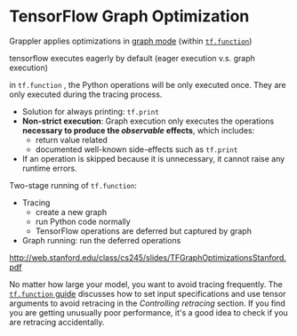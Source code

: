 # TensorFlow Graph Optimization

Grappler applies optimizations in <u>graph mode</u> (within [`tf.function`](https://www.tensorflow.org/api_docs/python/tf/function))

tensorflow executes eagerly by default (eager execution v.s. graph execution)

in `tf.function` , the Python operations will be only executed once. They are only executed during the tracing process.

- Solution for always printing: `tf.print`
- **Non-strict execution**: Graph execution only executes the operations **necessary to produce the *observable* effects**, which includes:
    - return value related
    - documented well-known side-effects such as `tf.print`
- If an operation is skipped because it is unnecessary, it cannot raise any runtime errors.

Two-stage running of `tf.function`:

- Tracing
    - create a new graph
    - run Python code normally
    - TensorFlow operations are deferred but captured by graph
- Graph running: run the deferred operations



http://web.stanford.edu/class/cs245/slides/TFGraphOptimizationsStanford.pdf



No matter how large your model, you want to avoid tracing frequently. The [`tf.function` guide](https://www.tensorflow.org/guide/function) discusses how to set input specifications and use tensor arguments to avoid retracing in the *Controlling retracing* section. If you find you are getting unusually poor performance, it's a good idea to check if you are retracing accidentally.








